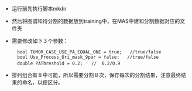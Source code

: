 + 运行前先执行脚本mkdir
+ 然后将图谱和待分割的数据放到training中，在MAS中建和分割数据对应的文件夹

+ 需要修改如下３个参数：

		bool TUMOR_CASE_USE_PA_EQUAL_ONE = true;   //true/false
		bool Use_Process_Ori_mask_9par = false;   //true/false
		double PAThreshold = 0.2;　　//  0.2/0.9


+ 排列组合有８中可能，所以需要分割８次，保存每次的分割结果，注意最终结果的命名，以便区分。

